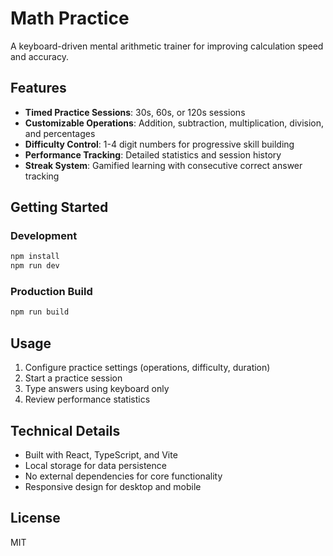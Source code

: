# Math Practice

A keyboard-driven mental arithmetic trainer for improving calculation speed and accuracy.

## Features

- **Timed Practice Sessions**: 30s, 60s, or 120s sessions
- **Customizable Operations**: Addition, subtraction, multiplication, division, and percentages
- **Difficulty Control**: 1-4 digit numbers for progressive skill building
- **Performance Tracking**: Detailed statistics and session history
- **Streak System**: Gamified learning with consecutive correct answer tracking

## Getting Started

### Development
```bash
npm install
npm run dev
```

### Production Build
```bash
npm run build
```

## Usage

1. Configure practice settings (operations, difficulty, duration)
2. Start a practice session
3. Type answers using keyboard only
4. Review performance statistics

## Technical Details

- Built with React, TypeScript, and Vite
- Local storage for data persistence
- No external dependencies for core functionality
- Responsive design for desktop and mobile

## License

MIT